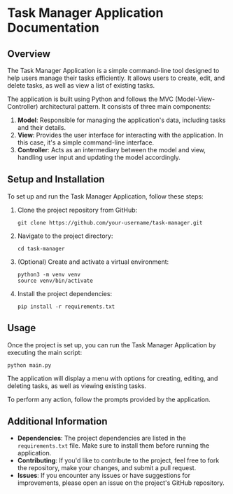 # Task Manager Application Documentation

## Overview

The Task Manager Application is a simple command-line tool designed to help users manage their tasks efficiently. It allows users to create, edit, and delete tasks, as well as view a list of existing tasks.

The application is built using Python and follows the MVC (Model-View-Controller) architectural pattern. It consists of three main components:

1. **Model**: Responsible for managing the application's data, including tasks and their details.
2. **View**: Provides the user interface for interacting with the application. In this case, it's a simple command-line interface.
3. **Controller**: Acts as an intermediary between the model and view, handling user input and updating the model accordingly.

## Setup and Installation

To set up and run the Task Manager Application, follow these steps:

1. Clone the project repository from GitHub:

   ```
   git clone https://github.com/your-username/task-manager.git
   ```

2. Navigate to the project directory:

   ```
   cd task-manager
   ```

3. (Optional) Create and activate a virtual environment:

   ```
   python3 -m venv venv
   source venv/bin/activate
   ```

4. Install the project dependencies:

   ```
   pip install -r requirements.txt
   ```

## Usage

Once the project is set up, you can run the Task Manager Application by executing the main script:

```
python main.py
```

The application will display a menu with options for creating, editing, and deleting tasks, as well as viewing existing tasks.

To perform any action, follow the prompts provided by the application.

## Additional Information

- **Dependencies**: The project dependencies are listed in the `requirements.txt` file. Make sure to install them before running the application.
- **Contributing**: If you'd like to contribute to the project, feel free to fork the repository, make your changes, and submit a pull request.
- **Issues**: If you encounter any issues or have suggestions for improvements, please open an issue on the project's GitHub repository.


